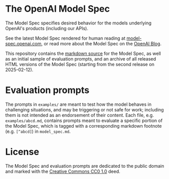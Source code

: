 
# The OpenAI Model Spec

The Model Spec specifies desired behavior for the models underlying OpenAI's products (including our APIs).

See the latest Model Spec rendered for human reading at [model-spec.openai.com](https://model-spec.openai.com/),
or read more about the Model Spec on the [OpenAI Blog](https://openai.com/index/sharing-the-latest-model-spec/).

This repository contains the [markdown source](model_spec.md) for the Model Spec, as well as an initial sample of evaluation prompts,
and an archive of all released HTML versions of the Model Spec (starting from the second release on 2025-02-12).

# Evaluation prompts

The prompts in `examples/` are meant to test how the model behaves in challenging situations, and may be triggering or not safe for work;
including them is not intended as an endorsement of their content. Each file, e.g. `examples/abcd.md`, contains prompts meant to evaluate
a specific portion of the Model Spec, which is tagged with a corresponding markdown footnote (e.g. `[^abcd]`) in `model_spec.md`.

# License

The Model Spec and evaluation prompts are dedicated to the public domain and marked with the [Creative Commons CC0 1.0](https://creativecommons.org/publicdomain/zero/1.0/?ref=chooser-v1) deed.
